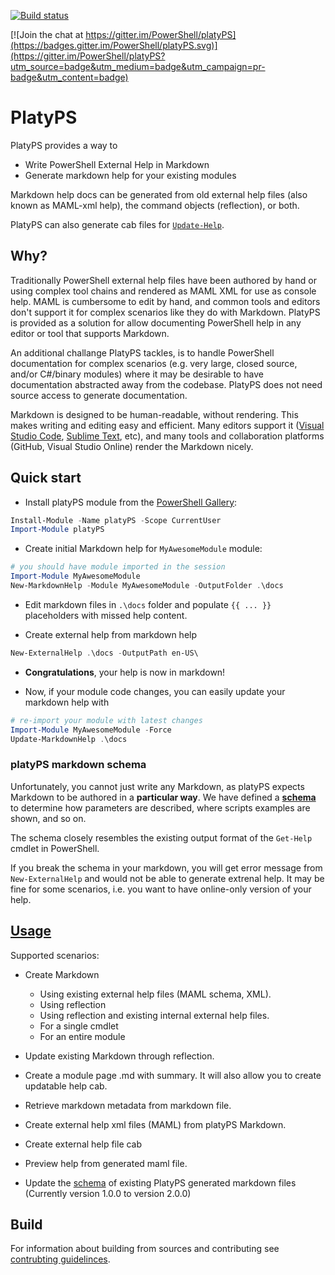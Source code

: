 [![Build status](https://ci.appveyor.com/api/projects/status/u65tnar0cfkmqywl/branch/master?svg=true)](https://ci.appveyor.com/project/PowerShell/markdown-maml/branch/master)

[![Join the chat at https://gitter.im/PowerShell/platyPS](https://badges.gitter.im/PowerShell/platyPS.svg)](https://gitter.im/PowerShell/platyPS?utm_source=badge&utm_medium=badge&utm_campaign=pr-badge&utm_content=badge)

# PlatyPS

PlatyPS provides a way to 

* Write PowerShell External Help in Markdown
* Generate markdown help for your existing modules

Markdown help docs can be generated from old external help files (also known as MAML-xml help), the command objects (reflection), or both.  

PlatyPS can also generate cab files for [`Update-Help`](https://technet.microsoft.com/en-us/library/hh849720.aspx).

## Why?

Traditionally PowerShell external help files have been authored by hand or using complex tool chains and rendered as MAML XML for use as console help.
MAML is cumbersome to edit by hand, and common tools and editors don't support it for complex scenarios like they do with Markdown. PlatyPS is provided as a solution for allow documenting PowerShell help in any editor or tool that supports Markdown.

An additional challange PlatyPS tackles, is to handle PowerShell documentation for complex scenarios (e.g. very large, closed source, and/or C#/binary modules) where it may be desirable to have documentation abstracted away from the codebase. PlatyPS does not need source access to generate documentation.

Markdown is designed to be human-readable, without rendering. This makes writing and editing easy and efficient. 
Many editors support it ([Visual Studio Code](https://code.visualstudio.com/), [Sublime Text](http://www.sublimetext.com/), etc), and many tools and collaboration platforms (GitHub, Visual Studio Online) render the Markdown nicely.


## Quick start

* Install platyPS module from the [PowerShell Gallery](https://powershellgallery.com):

```powershell
Install-Module -Name platyPS -Scope CurrentUser
Import-Module platyPS
```

* Create initial Markdown help for `MyAwesomeModule` module:

```powershell
# you should have module imported in the session
Import-Module MyAwesomeModule
New-MarkdownHelp -Module MyAwesomeModule -OutputFolder .\docs
```

* Edit markdown files in `.\docs` folder and populate `{{ ... }}` placeholders with missed help content.

* Create external help from markdown help

```powershell
New-ExternalHelp .\docs -OutputPath en-US\
```

* **Congratulations**, your help is now in markdown!

* Now, if your module code changes, you can easily update your markdown help with

```powershell
# re-import your module with latest changes
Import-Module MyAwesomeModule -Force
Update-MarkdownHelp .\docs
```

### platyPS markdown schema

Unfortunately, you cannot just write any Markdown, as platyPS expects Markdown to be authored in a **particular way**.
We have defined a [**schema**](platyPS.schema.md) to determine how parameters are described, where scripts examples are shown, and so on.

The schema closely resembles the existing output format of the `Get-Help` cmdlet in PowerShell. 

If you break the schema in your markdown, you will get error message from `New-ExternalHelp` and would not be able to generate extrenal help.
It may be fine for some scenarios, i.e. you want to have online-only version of your help.

## [Usage](docs)

Supported scenarios:

*  Create Markdown
    *  Using existing external help files (MAML schema, XML).
    *  Using reflection
    *  Using reflection and existing internal external help files.
    *  For a single cmdlet
    *  For an entire module

*  Update existing Markdown through reflection.

*  Create a module page <ModuleName>.md with summary. It will also allow you to create updatable help cab.

*  Retrieve markdown metadata from markdown file.

*  Create external help xml files (MAML) from platyPS Markdown.

*  Create external help file cab

*  Preview help from generated maml file.

*  Update the [schema](platyPS.schema.md) of existing PlatyPS generated markdown files (Currently version 1.0.0 to version 2.0.0)

## Build

For information about building from sources and contributing see [contrubting guidelinces](CONTRIBUTING.md).

